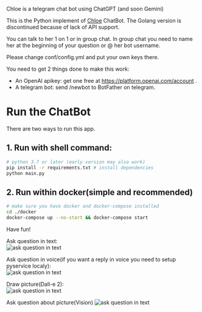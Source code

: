Chloe is a telegram chat bot using ChatGPT (and soon Gemini)

This is the Python implement of [Chloe](https://github.com/DiamondGo/chloe) ChatBot. The Golang version is discontinued because of lack of API support.

You can talk to her 1 on 1 or in group chat. In group chat you need to name her at the beginning of your question or @ her bot username.

Please change conf/config.yml and put your own keys there.

You need to get 2 things done to make this work:
* An OpenAI apikey: get one free at https://platform.openai.com/account .
* A telegram bot: send /newbot to BotFather on telegram.

# Run the ChatBot

There are two ways to run this app.

## 1. Run with shell command:
```bash
# python 3.7 or later (early version may also work)
pip install -r requirements.txt # install dependencies
python main.py
```

## 2. Run within docker(simple and recommended)
```bash
# make sure you have docker and docker-compose installed
cd ./docker
docker-compose up --no-start && docker-compose start
```
  
Have fun!

Ask question in text:  
![ask question in text](https://github.com/DiamondGo/blob/blob/chloe/ask_coding.jpg?raw=true)


Ask question in voice(if you want a reply in voice you need to setup pyservice localy):  
![ask question in text](https://github.com/DiamondGo/blob/blob/chloe/tts.jpg?raw=true)

Draw picture(Dall-e 2):  
![ask question in text](https://github.com/DiamondGo/blob/blob/chloe/draw_pic.jpg?raw=true)

Ask question about picture(Vision)
![ask question in text](https://github.com/DiamondGo/blob/blob/chloe/drug_question.png?raw=true)